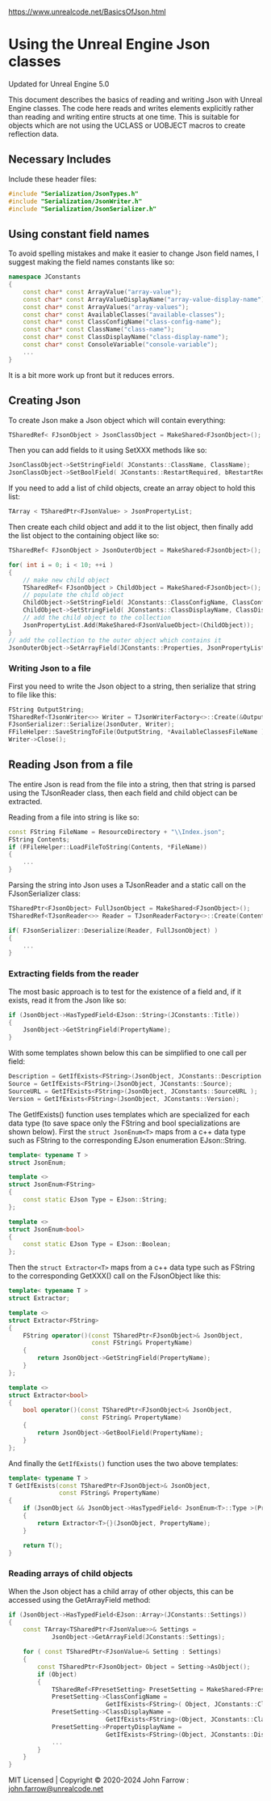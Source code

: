https://www.unrealcode.net/BasicsOfJson.html
# Using the Unreal Engine Json classes

Updated for Unreal Engine 5.0

This document describes the basics of reading and writing Json with Unreal Engine classes. The code here reads and writes elements explicitly rather than reading and writing entire structs at one time. This is suitable for objects which are not using the UCLASS or UOBJECT macros to create reflection data.

## Necessary Includes

Include these header files:

```cpp
#include "Serialization/JsonTypes.h"
#include "Serialization/JsonWriter.h"
#include "Serialization/JsonSerializer.h"
```

## Using constant field names

To avoid spelling mistakes and make it easier to change Json field names, I suggest making the field names constants like so:

```cpp
namespace JConstants
{
	const char* const ArrayValue("array-value");
	const char* const ArrayValueDisplayName("array-value-display-name");
	const char* const ArrayValues("array-values");
	const char* const AvailableClasses("available-classes");
	const char* const ClassConfigName("class-config-name");
	const char* const ClassName("class-name");
	const char* const ClassDisplayName("class-display-name");
	const char* const ConsoleVariable("console-variable");
	...
}
```

It is a bit more work up front but it reduces errors.

## Creating Json

To create Json make a Json object which will contain everything:

```cpp
TSharedRef< FJsonObject > JsonClassObject = MakeShared<FJsonObject>();
```

Then you can add fields to it using SetXXX methods like so:

```cpp
JsonClassObject->SetStringField( JConstants::ClassName, ClassName);
JsonClassObject->SetBoolField( JConstants::RestartRequired, bRestartRequired);
```

If you need to add a list of child objects, create an array object to hold this list:

```cpp
TArray < TSharedPtr<FJsonValue> > JsonPropertyList;
```

Then create each child object and add it to the list object, then finally add the list object to the containing object like so:

```cpp
TSharedRef< FJsonObject > JsonOuterObject = MakeShared<FJsonObject>();

for( int i = 0; i < 10; ++i )
{
	// make new child object
	TSharedRef< FJsonObject > ChildObject = MakeShared<FJsonObject>();
	// populate the child object
	ChildObject->SetStringField( JConstants::ClassConfigName, ClassConfigName );
	ChildObject->SetStringField( JConstants::ClassDisplayName, ClassDisplayName );
	// add the child object to the collection
	JsonPropertyList.Add(MakeShared<FJsonValueObject>(ChildObject));
}
// add the collection to the outer object which contains it
JsonOuterObject->SetArrayField(JConstants::Properties, JsonPropertyList);
```

### Writing Json to a file

First you need to write the Json object to a string, then serialize that string to file like this:

```cpp
FString OutputString;
TSharedRef<TJsonWriter<>> Writer = TJsonWriterFactory<>::Create(&OutputString);
FJsonSerializer::Serialize(JsonOuter, Writer);
FFileHelper::SaveStringToFile(OutputString, *AvailableClassesFileName );
Writer->Close();
```

## Reading Json from a file

The entire Json is read from the file into a string, then that string is parsed using the TJsonReader class, then each field and child object can be extracted.

Reading from a file into string is like so:

```cpp
const FString FileName = ResourceDirectory + "\\Index.json";
FString Contents;
if (FFileHelper::LoadFileToString(Contents, *FileName))
{
	...
}
```

Parsing the string into Json uses a TJsonReader and a static call on the FJsonSerializer class:

```cpp
TSharedPtr<FJsonObject> FullJsonObject = MakeShared<FJsonObject>();
TSharedRef<TJsonReader<>> Reader = TJsonReaderFactory<>::Create(Contents);

if( FJsonSerializer::Deserialize(Reader, FullJsonObject) )
{
	...
}
```

### Extracting fields from the reader

The most basic approach is to test for the existence of a field and, if it exists, read it from the Json like so:

```cpp
if (JsonObject->HasTypedField<EJson::String>(JConstants::Title))
{
	JsonObject->GetStringField(PropertyName);
}
```

With some templates shown below this can be simplified to one call per field:

```cpp
Description = GetIfExists<FString>(JsonObject, JConstants::Description );
Source = GetIfExists<FString>(JsonObject, JConstants::Source);
SourceURL = GetIfExists<FString>(JsonObject, JConstants::SourceURL );
Version = GetIfExists<FString>(JsonObject, JConstants::Version);
```

The GetIfExists() function uses templates which are specialized for each data type (to save space only the FString and bool specializations are shown below). First the `struct JsonEnum<T>` maps from a c++ data type such as FString to the corresponding EJson enumeration EJson::String.

```cpp
template< typename T >
struct JsonEnum;

template <>
struct JsonEnum<FString>
{
	const static EJson Type = EJson::String;
};

template <>
struct JsonEnum<bool>
{
	const static EJson Type = EJson::Boolean;
};
```

Then the `struct Extractor<T>` maps from a c++ data type such as FString to the corresponding GetXXX() call on the FJsonObject like this:

```cpp
template< typename T >
struct Extractor;

template <>
struct Extractor<FString>
{
	FString operator()(const TSharedPtr<FJsonObject>& JsonObject, 
	                   const FString& PropertyName)
	{
		return JsonObject->GetStringField(PropertyName);
	}
};

template <>
struct Extractor<bool>
{
	bool operator()(const TSharedPtr<FJsonObject>& JsonObject, 
	                const FString& PropertyName)
	{
		return JsonObject->GetBoolField(PropertyName);
	}
};
```

And finally the `GetIfExists()` function uses the two above templates:

```cpp
template< typename T >
T GetIfExists(const TSharedPtr<FJsonObject>& JsonObject, 
			  const FString& PropertyName)
{
	if (JsonObject && JsonObject->HasTypedField< JsonEnum<T>::Type >(PropertyName))
	{
		return Extractor<T>{}(JsonObject, PropertyName);
	}

	return T();
}
```

### Reading arrays of child objects

When the Json object has a child array of other objects, this can be accessed using the GetArrayField method:

```cpp
if (JsonObject->HasTypedField<EJson::Array>(JConstants::Settings))
{
	const TArray<TSharedPtr<FJsonValue>>& Settings = 
			JsonObject->GetArrayField(JConstants::Settings);

	for ( const TSharedPtr<FJsonValue>& Setting : Settings)
	{
		const TSharedPtr<FJsonObject> Object = Setting->AsObject();
		if (Object)
		{
			TSharedRef<FPresetSetting> PresetSetting = MakeShared<FPresetSetting>();
			PresetSetting->ClassConfigName = 
			               GetIfExists<FString>( Object, JConstants::ClassConfig);
			PresetSetting->ClassDisplayName = 
			               GetIfExists<FString>(Object, JConstants::ClassDisplay);
			PresetSetting->PropertyDisplayName = 
			               GetIfExists<FString>(Object, JConstants::DisplayName);
			...
		}
	}
}
```

MIT Licensed | Copyright © 2020-2024 John Farrow : john.farrow@unrealcode.net